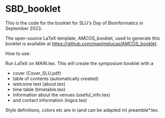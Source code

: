 # SBD_booklet
This is the code for the booklet for SLU's Day of Bioinformatics in September 2023. 

The open-source LaTeX template, AMCOS_booklet, used to generate this booklet is available at https://github.com/maximelucas/AMCOS_booklet. 

How to use: 

Run LaTeX on MAIN.tex. This will create the symposium booklet with a 
-  cover (Cover_SLU.pdf)
-  table of contents (automatically created)
-  welcome text (about.tex)
-  time table (timetable.tex)
-  information about the venues (useful_info.tex)
-  and contact information (logos.tex)

Style definitions, colors etc are in (and can be adapted in) preamble*.tex. 

